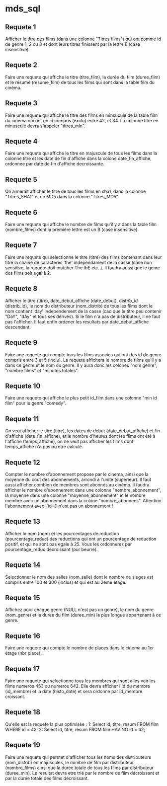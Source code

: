 # mds_sql

## Requete 1

Afficher le titre des films (dans une colonne "Titres films") qui ont comme id de genre 1, 2 ou 3 et dont leurs titres finissent par la lettre E (case insensitive).

## Requete 2

Faire une requete qui affiche le titre (titre_film), la durée du film (duree_film) et le résumé (resume_film) de tous les films qui sont dans la table film du cinéma.

## Requete 3

Faire une requete qui affiche le titre des films en minsucule de la table film du cinema qui ont un id compris (exclu) entre 42, et 84. La colonne titre en minuscule devra s'appeler "titres_min".

## Requete 4

Faire une requete qui affiche le titre en majuscule de tous les films dans la colonne titre et les date de fin d'affiche dans la colone date_fin_affiche, ordonnee par date de fin d'affiche decroissante.

## Requete 5

On aimerait afficher le titre de tous les films en sha1, dans la colonne "Titres_SHA1" et en MD5 dans la colonne "Titres_MD5".

## Requete 6

Faire une requete qui affiche le nombre de films qu'il y a dans la table film (nombre_films) dont la première lettre est un B (case insensitive).

## Requete 7

Faire une requete qui selectionne le titre (titre) des films contenant dans leur titre la chaine de caracteres 'the' independament de la casse (case non sensitive, la requete doit matcher The thE etc..). Il faudra aussi que le genre des films soit egal à 2.

## Requete 8

Afficher le titre (titre), date_debut_affiche (date_debut), distrib_id (distrib_id), le nom du distributeur (nom_distrib) de tous les films dont le nom contient 'day' independement de la casse (cad que le titre peu contenir "DaY", "dAy" et tous ses dérivés). Si le film n'a pas de distributeur, il ne faut pas l'afficher. Il faut enfin ordener les resultats par date_debut_affiche descendant.

## Requete 9

Faire une requete qui compte tous les films associes qui ont des id de genre compris entre 3 et 5 (inclu). La requete affichera le nombre de films qu'il y a dans ce genre et le nom du genre. Il y aura donc les colones "nom genre", "nombre films" et "minutes totales".

## Requete 10

Faire une requete qui affiche le plus petit id_film dans une colonne "min id film" pour le genre "comedy".
  
## Requete 11

On veut afficher le titre (titre), les dates de debut (date_debut_affiche) et fin d'affiche (date_fin_affiche), et le nombre d'heures dont les films ont été à l'affiche (temps_affiche), on ne veut pas afficher les films dont temps_affiche n'a pas pu etre calculé.

## Requete 12

Compter le nombre d'abonnement propose par le cinema, ainsi que la moyenne du cout des abonnements, arrondi à l'unite (superieur). Il faut aussi afficher combien de membres sont abonnés au cinéma. Il faudra afficher le nombre d'abonnement dans une colonne "nombre_abonnement", la moyenne dans une colonne "moyenne_abonnement" et le nombre membre avec un abonnement dans la colone "nombre_abonnees". Attention l'abonnement avec l'id=0 n'est pas un abonnement !

## Requete 13

Afficher le nom (nom) et les pourcentages de reduction (pourcentage_reduc) des reductions qui ont un pourcentage de reduction positif, et qui ne sont pas egale à 25. Vous les ordonnerez par pourcentage_reduc decroissant (pur beurre).

## Requete 14

Selectionner le nom des salles (nom_salle) dont le nombre de sieges est compris entre 100 et 300 (inclus) et qui est au 2eme étage.

## Requete 15

Affichez pour chaque genre (NULL n'est pas un genre), le nom du genre (nom_genre) et la duree du film (duree_min) la plus longue appartenant à ce genre.

## Requete 16

Faire une requete qui compte le nombre de places dans le cinema au 1er étage (nbr place).

## Requete 17

Faire une requete qui selectionne tous les membres qui sont alles voir les films numeros 453 ou numeros 642. Elle devra afficher l'id du membre (id_membre) et la date (histo_date) et sera ordonne par id_membre croissant.

## Requete 18

Qu'elle est la requete la plus optimisée : 
1: Select id, titre, resum FROM film WHERE id = 42;
2: Select id, titre, resum FROM film HAVING id = 42;

## Requete 19

Faire une requete qui permet d'afficher tous les noms des distributeurs (nom_distrib) en majuscules, le nombre de film par distributeur (nombre_films) ainsi que la durée totale de tous les films par distributeur (duree_min). Le resultat devra etre trié par le nombre de film décroissant et par la durée totale des films décroissant.
